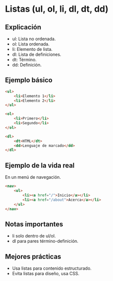 # Listas (ul, ol, li, dl, dt, dd)

## Explicación

- ul: Lista no ordenada.
- ol: Lista ordenada.
- li: Elemento de lista.
- dl: Lista de definiciones.
- dt: Término.
- dd: Definición.

## Ejemplo básico

```html
<ul>
    <li>Elemento 1</li>
    <li>Elemento 2</li>
</ul>

<ol>
    <li>Primero</li>
    <li>Segundo</li>
</ol>

<dl>
    <dt>HTML</dt>
    <dd>Lenguaje de marcado</dd>
</dl>
```

## Ejemplo de la vida real

En un menú de navegación.

```html
<nav>
    <ul>
        <li><a href="/">Inicio</a></li>
        <li><a href="/about">Acerca</a></li>
    </ul>
</nav>
```

## Notas importantes

- li solo dentro de ul/ol.
- dl para pares término-definición.

## Mejores prácticas

- Usa listas para contenido estructurado.
- Evita listas para diseño, usa CSS.